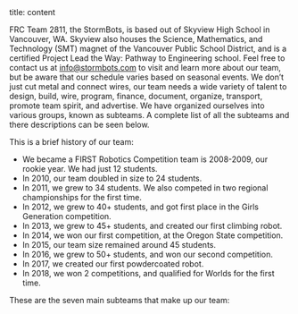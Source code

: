 <!-->
title: content
<!-->
FRC Team 2811, the StormBots, is based out of Skyview High School in Vancouver, 
WA. Skyview also houses the Science, Mathematics, and Technology (SMT) magnet 
of the Vancouver Public School District, and is a certified Project Lead the 
Way: Pathway to Engineering school. Feel free to contact us at 
info@stormbots.com to visit and learn more about our team, but be aware that 
our schedule varies based on seasonal events. We don’t just cut metal and 
connect wires, our team needs a wide variety of talent to design, build, wire, 
program, finance, document, organize, transport, promote team spirit, and 
advertise. We have organized ourselves into various groups, known as subteams. 
A complete list of all the subteams and there descriptions can be seen below.

This is a brief history of our team:

* We became a FIRST Robotics Competition team is 2008-2009, our rookie year. We 
had just 12 students.
* In 2010, our team doubled in size to 24 students.
* In 2011, we grew to 34 students. We also competed in two regional 
championships for the first time.
* In 2012, we grew to 40+ students, and got first place in the Girls Generation 
competition.
* In 2013, we grew to 45+ students, and created our first climbing robot.
* In 2014, we won our first competition, at the Oregon State competition.
* In 2015, our team size remained around 45 students.
* In 2016, we grew to 50+ students, and won our second competition.
* In 2017, we created our first powdercoated robot.
* In 2018, we won 2 competitions, and qualified for Worlds for the first time.

These are the seven main subteams that make up our team: